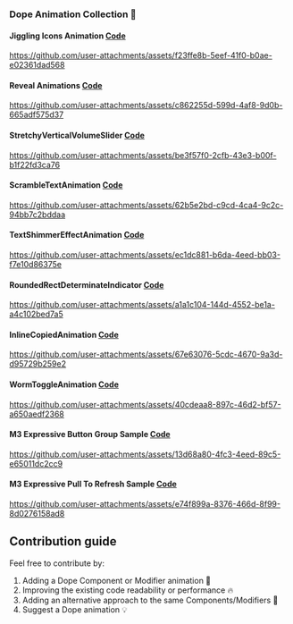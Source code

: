 ### Dope Animation Collection 🥳

#### Jiggling Icons Animation [Code](https://github.com/ilyasipek/dope-compose-animations/blob/main/app/src/main/java/com/ilyasipek/composeanimations101/animations/JigglingIconAnimation.kt)


https://github.com/user-attachments/assets/f23ffe8b-5eef-41f0-b0ae-e02361dad568


#### Reveal Animations [Code](https://github.com/ilyasipek/ComposeAnimation101/blob/main/app/src/main/java/com/ilyasipek/composeanimations101/animations/RevealAnimations.kt)

https://github.com/user-attachments/assets/c862255d-599d-4af8-9d0b-665adf575d37

#### StretchyVerticalVolumeSlider [Code](https://github.com/ilyasipek/DopeComposeAnimations/blob/main/app/src/main/java/com/ilyasipek/composeanimations101/animations/StretchyVerticalVolumeSlider.kt)


https://github.com/user-attachments/assets/be3f57f0-2cfb-43e3-b00f-b1f22fd3ca76

#### ScrambleTextAnimation [Code](https://github.com/ilyasipek/dope-compose-animations/blob/main/app/src/main/java/com/ilyasipek/composeanimations101/animations/ScrambleTextAnimation.kt)

https://github.com/user-attachments/assets/62b5e2bd-c9cd-4ca4-9c2c-94bb7c2bddaa


#### TextShimmerEffectAnimation [Code](https://github.com/ilyasipek/dope-compose-animations/blob/main/app/src/main/java/com/ilyasipek/composeanimations101/animations/TextShimmerEffectAnimation.kt)

https://github.com/user-attachments/assets/ec1dc881-b6da-4eed-bb03-f7e10d86375e


#### RoundedRectDeterminateIndicator [Code](https://github.com/ilyasipek/DopeComposeAnimations/blob/main/app/src/main/java/com/ilyasipek/composeanimations101/animations/RoundedRectBorderProgress.kt)


https://github.com/user-attachments/assets/a1a1c104-144d-4552-be1a-a4c102bed7a5

#### InlineCopiedAnimation [Code](https://github.com/ilyasipek/DopeComposeAnimations/blob/main/app/src/main/java/com/ilyasipek/composeanimations101/animations/InlineCopiedAnimation.kt)

https://github.com/user-attachments/assets/67e63076-5cdc-4670-9a3d-d95729b259e2

#### WormToggleAnimation [Code](https://github.com/ilyasipek/DopeComposeAnimations/blob/main/app/src/main/java/com/ilyasipek/composeanimations101/animations/WormToggleAnimation.kt)

https://github.com/user-attachments/assets/40cdeaa8-897c-46d2-bf57-a650aedf2368


#### M3 Expressive Button Group Sample [Code](https://github.com/ilyasipek/dope-compose-animations/blob/main/app/src/main/java/com/ilyasipek/composeanimations101/samples/m3expressive/M3ExpressiveButtonGroupSampleScreen.kt)

https://github.com/user-attachments/assets/13d68a80-4fc3-4eed-89c5-e65011dc2cc9

#### M3 Expressive Pull To Refresh Sample [Code](https://github.com/ilyasipek/dope-compose-animations/blob/main/app/src/main/java/com/ilyasipek/composeanimations101/samples/m3expressive/M3EPullToRefreshSampleScreen.kt)


https://github.com/user-attachments/assets/e74f899a-8376-466d-8f99-8d0276158ad8




## Contribution guide
Feel free to contribute by:

1. Adding a Dope Component or Modifier animation 💫
2. Improving the existing code readability or performance 🔥
3. Adding an alternative approach to the same Components/Modifiers 🎊
4. Suggest a Dope animation 💡
